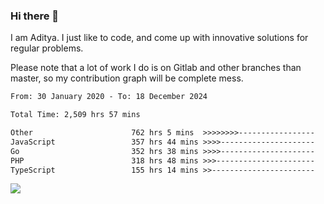 ### Hi there 👋

I am Aditya. I just like to code, and come up with innovative solutions for regular problems.

Please note that a lot of work I do is on Gitlab and other branches than master, so my contribution graph will be complete mess.

<!--START_SECTION:waka-->

```txt
From: 30 January 2020 - To: 18 December 2024

Total Time: 2,509 hrs 57 mins

Other                      762 hrs 5 mins  >>>>>>>>-----------------   30.36 %
JavaScript                 357 hrs 44 mins >>>>---------------------   14.25 %
Go                         352 hrs 38 mins >>>>---------------------   14.05 %
PHP                        318 hrs 48 mins >>>----------------------   12.70 %
TypeScript                 155 hrs 14 mins >>-----------------------   06.18 %
```

<!--END_SECTION:waka-->

![](https://komarev.com/ghpvc/?username=BrainBuzzer)
